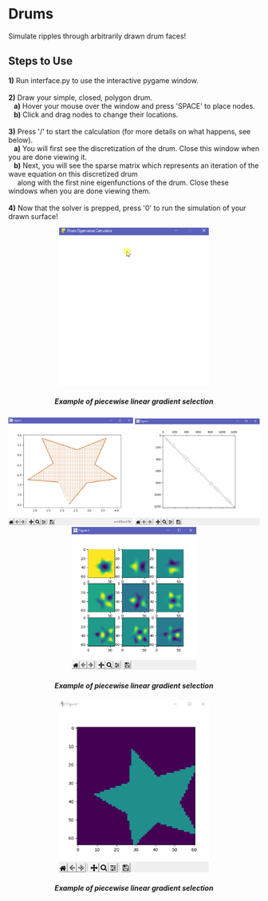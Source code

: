 # Drums
Simulate ripples through arbitrarily drawn drum faces!

## Steps to Use
**1)** Run interface.py to use the interactive pygame window.<br/><br/>
**2)** Draw your simple, closed, polygon drum.<br/>
&ensp;  **a)** Hover your mouse over the window and press 'SPACE' to place nodes.<br/>
&ensp;  **b)** Click and drag nodes to change their locations.<br/><br/>
**3)** Press '/' to start the calculation (for more details on what happens, see below).<br/>
&ensp;  **a)** You will first see the discretization of the drum. Close this window when you are done viewing it.<br/>
&ensp;  **b)** Next, you will see the sparse matrix which represents an iteration of the wave equation on this discretized drum<br/>
&ensp;&ensp;         along with the first nine eigenfunctions of the drum. Close these windows when you are done viewing them.<br/><br/>
**4)** Now that the solver is prepped, press '0' to run the simulation of your drawn surface!<br/>

<p align='center'>
  <img src='imgs/drawing-drum.gif' width='300'>
  <h5 align = 'center'>Example of piecewise linear gradient selection</h5>
</p>

<p align='center' style='flex'>
  <img src='imgs/discretization.PNG' width='250'>
  <img src='imgs/matrix.PNG' width='250'>
  <img src='imgs/eigenfunctions.PNG' width='250'>
  <h5 align = 'center'>Example of piecewise linear gradient selection</h5>
</p>

<p align='center'>
  <img src='imgs/simulation.gif' width='300'>
  <h5 align = 'center'>Example of piecewise linear gradient selection</h5>
</p>
